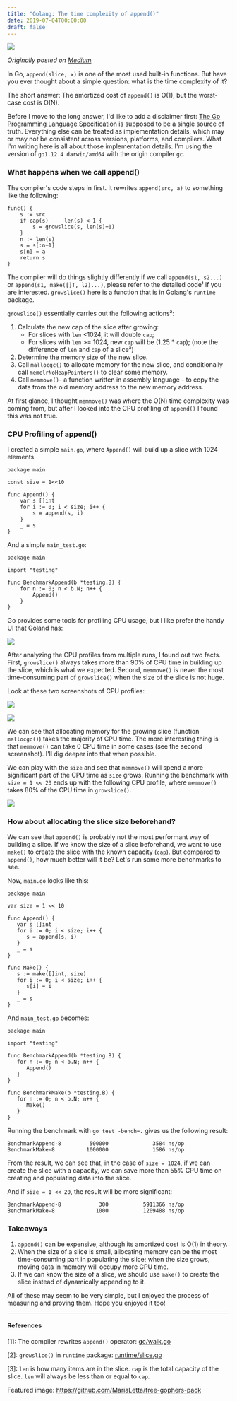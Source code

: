 ```yaml
---
title: "Golang: The time complexity of append()"
date: 2019-07-04T00:00:00
draft: false
---
```


![](https://cdn-images-1.medium.com/max/1600/1*IN_HwXh3tKTgEdtoOYGT7A.png)

*Originally posted on [Medium](https://medium.com/vendasta/golang-the-time-complexity-of-append-2177dcfb6bad).*

In Go, `append(slice, x)` is one of the most used built-in functions. But have you ever thought about a simple question: what is the time complexity of it?

The short answer: The amortized cost of `append()` is O(1), but the worst-case cost is O(N).

Before I move to the long answer, I'd like to add a disclaimer first: [The Go Programming Language Specification](https://golang.org/ref/spec) is supposed to be a single source of truth. Everything else can be treated as implementation details, which may or may not be consistent across versions, platforms, and compilers. What I'm writing here is all about those implementation details. I'm using the version of `go1.12.4 darwin/amd64` with the origin compiler `gc`.

### What happens when we call append()

The compiler's code steps in first. It rewrites `append(src, a)` to something like the following:
```
func() {
    s := src
    if cap(s) --- len(s) < 1 {
        s = growslice(s, len(s)+1)
    }
    n := len(s)
    s = s[:n+1]
    s[n] = a
    return s
}
```
The compiler will do things slightly differently if we call `append(s1, s2...)` or `append(s1, make([]T, l2)...)`, please refer to the detailed code¹ if you are interested. `growslice()` here is a function that is in Golang's `runtime` package.

`growslice()` essentially carries out the following actions²:

1.  Calculate the new cap of the slice after growing:
    - For slices with `len` <1024, it will double `cap`;
    - For slices with `len` >= 1024, new `cap` will be (1.25 * `cap`);
    (note the difference of `len` and `cap` of a slice³)
2.  Determine the memory size of the new slice.
3.  Call `mallocgc()` to allocate memory for the new slice, and conditionally call `memclrNoHeapPointers()` to clear some memory.
4.  Call `memmove()`- a function written in assembly language - to copy the data from the old memory address to the new memory address.

At first glance, I thought `memmove()` was where the O(N) time complexity was coming from, but after I looked into the CPU profiling of `append()` I found this was not true.

### CPU Profiling of append()

I created a simple `main.go`, where `Append()` will build up a slice with 1024 elements.
```
package main

const size = 1<<10

func Append() {
    var s []int
    for i := 0; i < size; i++ {
        s = append(s, i)
    }
    _ = s
}
```
And a simple `main_test.go`:
```
package main

import "testing"

func BenchmarkAppend(b *testing.B) {
    for n := 0; n < b.N; n++ {
        Append()
    }
}
```
Go provides some tools for profiling CPU usage, but I like prefer the handy UI that Goland has:

![](https://cdn-images-1.medium.com/max/1600/1*6A4a9bdKUB72tvd8_oVyrA.png)

After analyzing the CPU profiles from multiple runs, I found out two facts. First, `growslice()` always takes more than 90% of CPU time in building up the slice, which is what we expected. Second, `memmove()` is never the most time-consuming part of `growslice()` when the size of the slice is not huge.

Look at these two screenshots of CPU profiles:

![](https://cdn-images-1.medium.com/max/1600/1*T7O24F_GJQjKhGaxGg3kKw.png)

![](https://cdn-images-1.medium.com/max/1600/1*6Iaags4KV6e7VycCowoz_g.png)

We can see that allocating memory for the growing slice (function `mallocgc()`) takes the majority of CPU time. The more interesting thing is that `memmove()` can take 0 CPU time in some cases (see the second screenshot). I'll dig deeper into that when possible.

We can play with the `size` and see that `memmove()` will spend a more significant part of the CPU time as `size` grows. Running the benchmark with `size = 1 << 20` ends up with the following CPU profile, where `memmove()` takes 80% of the CPU time in `growslice()`.

![](https://cdn-images-1.medium.com/max/1600/1*LbCKYdriQImg7Mo9yHX9Fw.png)

### How about allocating the slice size beforehand?

We can see that `append()` is probably not the most performant way of building a slice. If we know the size of a slice beforehand, we want to use `make()` to create the slice with the known capacity (`cap`). But compared to `append()`, how much better will it be? Let's run some more benchmarks to see.

Now, `main.go` looks like this:
```
package main

var size = 1 << 10

func Append() {
   var s []int
   for i := 0; i < size; i++ {
      s = append(s, i)
   }
   _ = s
}

func Make() {
   s := make([]int, size)
   for i := 0; i < size; i++ {
      s[i] = i
   }
   _ = s
}
```
And `main_test.go` becomes:
```
package main

import "testing"

func BenchmarkAppend(b *testing.B) {
   for n := 0; n < b.N; n++ {
      Append()
   }
}

func BenchmarkMake(b *testing.B) {
   for n := 0; n < b.N; n++ {
      Make()
   }
}
```
Running the benchmark with `go test -bench=.` gives us the following result:
```
BenchmarkAppend-8         500000              3584 ns/op
BenchmarkMake-8          1000000              1586 ns/op
```
From the result, we can see that, in the case of `size = 1024`, if we can create the slice with a capacity, we can save more than 55% CPU time on creating and populating data into the slice.

And if `size = 1 << 20`, the result will be more significant:
```
BenchmarkAppend-8            300           5911366 ns/op
BenchmarkMake-8             1000           1209488 ns/op
```
### Takeaways

1.  `append()` can be expensive, although its amortized cost is O(1) in theory.
2.  When the size of a slice is small, allocating memory can be the most time-consuming part in populating the slice; when the size grows, moving data in memory will occupy more CPU time.
3.  If we can know the size of a slice, we should use `make()` to create the slice instead of dynamically appending to it.

All of these may seem to be very simple, but I enjoyed the process of measuring and proving them. Hope you enjoyed it too!

* * * * *

#### References

[1]: The compiler rewrites `append()` operator: [gc/walk.go](https://github.com/golang/go/blob/037ac2bd84480e0a06c4d1e7a2c1f133109466a5/src/cmd/compile/internal/gc/walk.go#L655-L679)

[2]: `growslice()` in `runtime` package: [runtime/slice.go](https://github.com/golang/go/blob/db16de920370892b0241d3fa0617dddff2417a4d/src/runtime/slice.go#L66-L191)

[3]: `len` is how many items are in the slice. `cap` is the total capacity of the slice. `len` will always be less than or equal to `cap`.

Featured image: <https://github.com/MariaLetta/free-gophers-pack>
